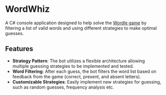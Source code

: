 # WordWhiz

A C# console application designed to help solve the [Wordle game](https://www.nytimes.com/games/wordle/index.html) by filtering a list of valid words and using different strategies to make optimal guesses.

## Features

- **Strategy Pattern**: The bot utilizes a flexible architecture allowing multiple guessing strategies to be implemented and tested.
- **Word Filtering**: After each guess, the bot filters the word list based on feedback from the game (correct, present, and absent letters).
- **Customizable Strategies**: Easily implement new strategies for guessing, such as random guesses, frequency analysis etc.
